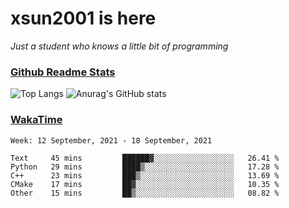 # xsun2001 is here

*Just a student who knows a little bit of programming*

### [Github Readme Stats](https://github.com/anuraghazra/github-readme-stats)

![Top Langs](https://github-readme-stats.vercel.app/api/top-langs/?username=xsun2001&layout=compact&theme=radical) ![Anurag's GitHub stats](https://github-readme-stats.vercel.app/api?username=xsun2001&show_icons=true&theme=radical)

### [WakaTime](https://wakatime.com)

<!--START_SECTION:waka-->
```text
Week: 12 September, 2021 - 18 September, 2021

Text     45 mins         ██████▓░░░░░░░░░░░░░░░░░░   26.41 % 
Python   29 mins         ████▒░░░░░░░░░░░░░░░░░░░░   17.28 % 
C++      23 mins         ███▒░░░░░░░░░░░░░░░░░░░░░   13.69 % 
CMake    17 mins         ██▓░░░░░░░░░░░░░░░░░░░░░░   10.35 % 
Other    15 mins         ██▒░░░░░░░░░░░░░░░░░░░░░░   08.82 % 
```
<!--END_SECTION:waka-->
